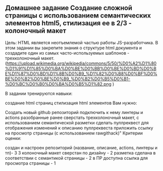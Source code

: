 Домашнее задание
Создание сложной страницы с использованием семантических элементов html5, стилизация ее в 2/3 - колоночный макет
---
Цель:
HTML является неотъемлемой частью работы JS-разработчика. В этом задании вы закрепите знания о структуре html документа и создадите один из самых часто-используемых шаблонов - трехколоночный макет. (https://upload.wikimedia.org/wikipedia/commons/5/50/%D0%A2%D1%80%D1%91%D1%85%D0%BA%D0%BE%D0%BB%D0%BE%D0%BD%D0%BE%D1%87%D0%BD%D1%8B%D0%B9_%D1%82%D0%B8%D0%BF%D0%BE%D0%B2%D0%BE%D0%B9_%D0%B2%D0%B5%D0%B1-%D0%BC%D0%B0%D0%BA%D0%B5%D1%82.png )

В задании тренируются навыки:

создание html страниц
стилизация html элементов
Вам нужно:

Создать новый github репозиторий
подключить к нему линтеры и actions разобранные ранее
сверстать трехколоночный макет, с использованием семантической разметки
сделать пуллреквест для отображения изменений
к описанию пуллреквеста приложить ссылку на просмотр страницы (с использованием rawgithack)"
Критерии оценки:

создан и настроен репозиторий (название, описание, actions, линтеры и тп)- 3
3 колоночный макет сверстан по дизайну - 2
разметка сделана в соответствии с семантикой страницы - 2
в ПР доступна ссылка для просмотра страницы - 1